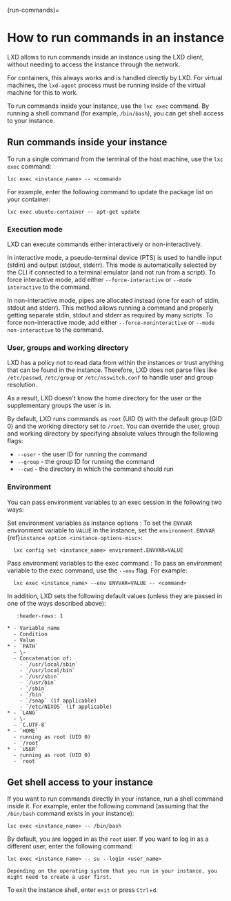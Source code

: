 (run-commands)=
# How to run commands in an instance

LXD allows to run commands inside an instance using the LXD client, without needing to access the instance through the network.

For containers, this always works and is handled directly by LXD.
For virtual machines, the `lxd-agent` process must be running inside of the virtual machine for this to work.

To run commands inside your instance, use the `lxc exec` command.
By running a shell command (for example, `/bin/bash`), you can get shell access to your instance.

## Run commands inside your instance

To run a single command from the terminal of the host machine, use the `lxc exec` command:

    lxc exec <instance_name> -- <command>

For example, enter the following command to update the package list on your container:

    lxc exec ubuntu-container -- apt-get update

### Execution mode

LXD can execute commands either interactively or non-interactively.

In interactive mode, a pseudo-terminal device (PTS) is used to handle input (stdin) and output (stdout, stderr).
This mode is automatically selected by the CLI if connected to a terminal emulator (and not run from a script).
To force interactive mode, add either `--force-interactive` or `--mode interactive` to the command.

In non-interactive mode, pipes are allocated instead (one for each of stdin, stdout and stderr).
This method allows running a command and properly getting separate stdin, stdout and stderr as required by many scripts.
To force non-interactive mode, add either `--force-noninteractive` or `--mode non-interactive` to the command.

### User, groups and working directory

LXD has a policy not to read data from within the instances or trust anything that can be found in the instance.
Therefore, LXD does not parse files like `/etc/passwd`, `/etc/group` or `/etc/nsswitch.conf` to handle user and group resolution.

As a result, LXD doesn't know the home directory for the user or the supplementary groups the user is in.

By default, LXD runs commands as `root` (UID 0) with the default group (GID 0) and the working directory set to `/root`.
You can override the user, group and working directory by specifying absolute values through the following flags:

- `--user` - the user ID for running the command
- `--group` - the group ID for running the command
- `--cwd` - the directory in which the command should run

### Environment

You can pass environment variables to an exec session in the following two ways:

Set environment variables as instance options
: To set the `ENVVAR` environment variable to `VALUE` in the instance, set the `environment.ENVVAR` {ref}`instance option <instance-options-misc>`:

      lxc config set <instance_name> environment.ENVVAR=VALUE

Pass environment variables to the exec command
: To pass an environment variable to the exec command, use the `--env` flag.
  For example:

      lxc exec <instance_name> --env ENVVAR=VALUE -- <command>

In addition, LXD sets the following default values (unless they are passed in one of the ways described above):

```{list-table}
   :header-rows: 1

* - Variable name
  - Condition
  - Value
* - `PATH`
  - \-
  - Concatenation of:
    - `/usr/local/sbin`
    - `/usr/local/bin`
    - `/usr/sbin`
    - `/usr/bin`
    - `/sbin`
    - `/bin`
    - `/snap` (if applicable)
    - `/etc/NIXOS` (if applicable)
* - `LANG`
  - \-
  - `C.UTF-8`
* - `HOME`
  - running as root (UID 0)
  - `/root`
* - `USER`
  - running as root (UID 0)
  - `root`
```

## Get shell access to your instance

If you want to run commands directly in your instance, run a shell command inside it.
For example, enter the following command (assuming that the `/bin/bash` command exists in your instance):

    lxc exec <instance_name> -- /bin/bash

By default, you are logged in as the `root` user.
If you want to log in as a different user, enter the following command:

    lxc exec <instance_name> -- su --login <user_name>

```{note}
Depending on the operating system that you run in your instance, you might need to create a user first.
```

To exit the instance shell, enter `exit` or press `Ctrl`+`d`.
